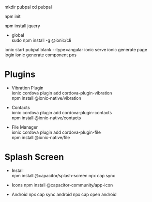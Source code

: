 mkdir pubpal
cd pubpal

npm init

npm install jquery

* global    
sudo npm install -g @ionic/cli  

ionic start pubpal blank --type=angular
ionic serve
ionic generate page login
ionic generate component pos

##
# Plugins   
* Vibration Plugin  
ionic cordova plugin add cordova-plugin-vibration   
npm install @ionic-native/vibration

* Contacts  
ionic cordova plugin add cordova-plugin-contacts    
npm install @ionic-native/contacts

* File Manager  
ionic cordova plugin add cordova-plugin-file    
npm install @ionic-native/file

##
# Splash Screen
* Install   
npm install @capacitor/splash-screen
npx cap sync


* Icons 
npm install @capacitor-community/app-icon

* Android
npx cap sync android
npx cap open android

